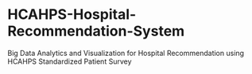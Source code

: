 # HCAHPS-Hospital-Recommendation-System
Big Data Analytics and Visualization for Hospital Recommendation using HCAHPS Standardized Patient Survey
